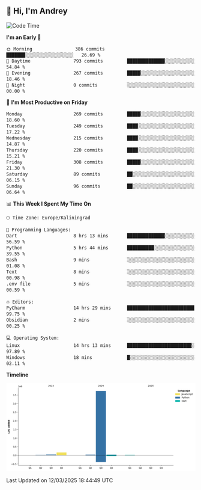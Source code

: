 ## 👋 Hi, I'm Andrey

<!--START_SECTION:waka-->
![Code Time](http://img.shields.io/badge/Code%20Time-838%20hrs%204%20mins-blue)

**I'm an Early 🐤** 

```text
🌞 Morning                386 commits         ███████░░░░░░░░░░░░░░░░░░   26.69 % 
🌆 Daytime                793 commits         ██████████████░░░░░░░░░░░   54.84 % 
🌃 Evening                267 commits         █████░░░░░░░░░░░░░░░░░░░░   18.46 % 
🌙 Night                  0 commits           ░░░░░░░░░░░░░░░░░░░░░░░░░   00.00 % 
```
📅 **I'm Most Productive on Friday** 

```text
Monday                   269 commits         █████░░░░░░░░░░░░░░░░░░░░   18.60 % 
Tuesday                  249 commits         ████░░░░░░░░░░░░░░░░░░░░░   17.22 % 
Wednesday                215 commits         ████░░░░░░░░░░░░░░░░░░░░░   14.87 % 
Thursday                 220 commits         ████░░░░░░░░░░░░░░░░░░░░░   15.21 % 
Friday                   308 commits         █████░░░░░░░░░░░░░░░░░░░░   21.30 % 
Saturday                 89 commits          ██░░░░░░░░░░░░░░░░░░░░░░░   06.15 % 
Sunday                   96 commits          ██░░░░░░░░░░░░░░░░░░░░░░░   06.64 % 
```


📊 **This Week I Spent My Time On** 

```text
🕑︎ Time Zone: Europe/Kaliningrad

💬 Programming Languages: 
Dart                     8 hrs 13 mins       ██████████████░░░░░░░░░░░   56.59 % 
Python                   5 hrs 44 mins       ██████████░░░░░░░░░░░░░░░   39.55 % 
Bash                     9 mins              ░░░░░░░░░░░░░░░░░░░░░░░░░   01.08 % 
Text                     8 mins              ░░░░░░░░░░░░░░░░░░░░░░░░░   00.98 % 
.env file                5 mins              ░░░░░░░░░░░░░░░░░░░░░░░░░   00.59 % 

🔥 Editors: 
PyCharm                  14 hrs 29 mins      █████████████████████████   99.75 % 
Obsidian                 2 mins              ░░░░░░░░░░░░░░░░░░░░░░░░░   00.25 % 

💻 Operating System: 
Linux                    14 hrs 13 mins      ████████████████████████░   97.89 % 
Windows                  18 mins             █░░░░░░░░░░░░░░░░░░░░░░░░   02.11 % 
```

**Timeline**

![Lines of Code chart](https://raw.githubusercontent.com/Mist3s/Mist3s/main/assets/bar_graph.png)


 Last Updated on 12/03/2025 18:44:49 UTC
<!--END_SECTION:waka-->

